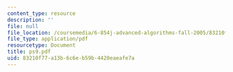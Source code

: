 ```yaml
---
content_type: resource
description: ''
file: null
file_location: /coursemedia/6-854j-advanced-algorithms-fall-2005/83210f77a13b6c6eb59b4420eaeafe7a_ps9.pdf
file_type: application/pdf
resourcetype: Document
title: ps9.pdf
uid: 83210f77-a13b-6c6e-b59b-4420eaeafe7a
---
```

